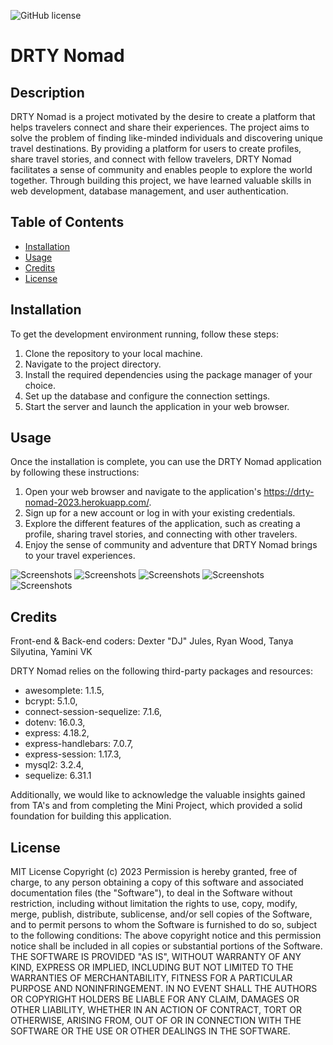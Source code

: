 ![GitHub license](https://img.shields.io/badge/license-MIT-black.svg)

# DRTY Nomad

## Description

DRTY Nomad is a project motivated by the desire to create a platform that helps travelers connect and share their experiences. The project aims to solve the problem of finding like-minded individuals and discovering unique travel destinations. By providing a platform for users to create profiles, share travel stories, and connect with fellow travelers, DRTY Nomad facilitates a sense of community and enables people to explore the world together. Through building this project, we have learned valuable skills in web development, database management, and user authentication.

## Table of Contents

- [Installation](#installation)
- [Usage](#usage)
- [Credits](#credits)
- [License](#license)

## Installation

To get the development environment running, follow these steps:

1. Clone the repository to your local machine.
2. Navigate to the project directory.
3. Install the required dependencies using the package manager of your choice.
4. Set up the database and configure the connection settings.
5. Start the server and launch the application in your web browser.

## Usage

Once the installation is complete, you can use the DRTY Nomad application by following these instructions:

1. Open your web browser and navigate to the application's https://drty-nomad-2023.herokuapp.com/.
2. Sign up for a new account or log in with your existing credentials.
3. Explore the different features of the application, such as creating a profile, sharing travel stories, and connecting with other travelers.
4. Enjoy the sense of community and adventure that DRTY Nomad brings to your travel experiences.

![Screenshots](../drty-nomads/assets/Screen%20Shot%202023-05-11%20at%2010.04.32%20AM.png)
![Screenshots](../drty-nomads/assets/Screen%20Shot%202023-05-11%20at%2010.04.44%20AM.png)
![Screenshots](../drty-nomads/assets/Screen%20Shot%202023-05-11%20at%2010.04.54%20AM.png)
![Screenshots](../drty-nomads/assets/Screen%20Shot%202023-05-11%20at%2010.05.13%20AM.png)
![Screenshots](../drty-nomads/assets/Screen%20Shot%202023-05-11%20at%2010.05.52%20AM.png)

## Credits

Front-end & Back-end coders: Dexter "DJ" Jules, Ryan Wood, Tanya Silyutina, Yamini VK

DRTY Nomad relies on the following third-party packages and resources:

- awesomplete: 1.1.5,
- bcrypt: 5.1.0,
- connect-session-sequelize: 7.1.6,
- dotenv: 16.0.3,
- express: 4.18.2,
- express-handlebars: 7.0.7,
- express-session: 1.17.3,
- mysql2: 3.2.4,
- sequelize: 6.31.1

Additionally, we would like to acknowledge the valuable insights gained from TA's and from completing the Mini Project, which provided a solid foundation for building this application.

## License

MIT License
Copyright (c) 2023
Permission is hereby granted, free of charge, to any person obtaining a copy of this software and associated documentation files (the "Software"), to deal in the Software without restriction, including without limitation the rights to use, copy, modify, merge, publish, distribute, sublicense, and/or sell copies of the Software, and to permit persons to whom the Software is furnished to do so, subject to the following conditions:
The above copyright notice and this permission notice shall be included in all copies or substantial portions of the Software.
THE SOFTWARE IS PROVIDED "AS IS", WITHOUT WARRANTY OF ANY KIND, EXPRESS OR IMPLIED, INCLUDING BUT NOT LIMITED TO THE WARRANTIES OF MERCHANTABILITY, FITNESS FOR A PARTICULAR PURPOSE AND NONINFRINGEMENT. IN NO EVENT SHALL THE AUTHORS OR COPYRIGHT HOLDERS BE LIABLE FOR ANY CLAIM, DAMAGES OR OTHER LIABILITY, WHETHER IN AN ACTION OF CONTRACT, TORT OR OTHERWISE, ARISING FROM, OUT OF OR IN CONNECTION WITH THE SOFTWARE OR THE USE OR OTHER DEALINGS IN THE SOFTWARE.